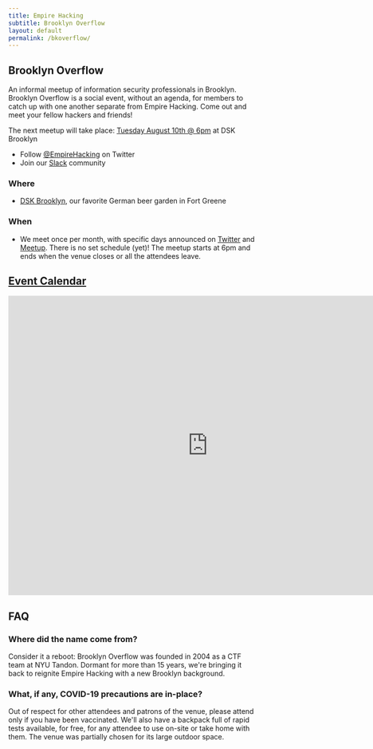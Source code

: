 ```yaml
---
title: Empire Hacking
subtitle: Brooklyn Overflow
layout: default
permalink: /bkoverflow/
---
```


## Brooklyn Overflow

An informal meetup of information security professionals in Brooklyn. Brooklyn Overflow is a social event, without an agenda, for members to catch up with one another separate from Empire Hacking. Come out and meet your fellow hackers and friends!

The next meetup will take place: [Tuesday August 10th @ 6pm](https://www.meetup.com/Empire-Hacking/events/279719204/) at DSK Brooklyn

* Follow [@EmpireHacking](https://twitter.com/EmpireHacking) on Twitter
* Join our [Slack](https://empireslacking.herokuapp.com) community

### Where

* [DSK Brooklyn](https://dsk-brooklyn.com/), our favorite German beer garden in Fort Greene

### When

* We meet once per month, with specific days announced on [Twitter](https://twitter.com/EmpireHacking) and [Meetup](https://www.meetup.com/Empire-Hacking/). There is no set schedule (yet)! The meetup starts at 6pm and ends when the venue closes or all the attendees leave.

## [Event Calendar](https://calendar.google.com/calendar/embed?src=trailofbits.com_u4ugmlhgr0nf58s1ji8fteed2k%40group.calendar.google.com&ctz=America/New_York)

<iframe src="https://calendar.google.com/calendar/embed?src=trailofbits.com_u4ugmlhgr0nf58s1ji8fteed2k%40group.calendar.google.com&ctz=America/New_York" style="border: 0" width="800" height="600" frameborder="0" scrolling="no"></iframe>

## FAQ

### Where did the name come from?

Consider it a reboot: Brooklyn Overflow was founded in 2004 as a CTF team at NYU Tandon. Dormant for more than 15 years, we're bringing it back to reignite Empire Hacking with a new Brooklyn background.

### What, if any, COVID-19 precautions are in-place?

Out of respect for other attendees and patrons of the venue, please attend only if you have been vaccinated. We'll also have a backpack full of rapid tests available, for free, for any attendee to use on-site or take home with them. The venue was partially chosen for its large outdoor space.

